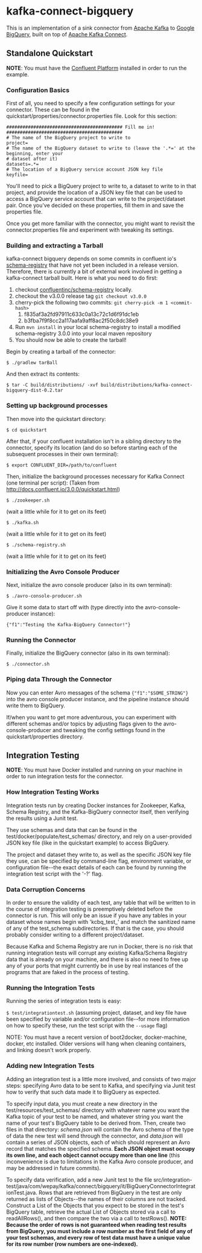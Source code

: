 # kafka-connect-bigquery

This is an implementation of a sink connector from [Apache Kafka](http://kafka.apache.org/) to
[Google BigQuery](https://cloud.google.com/bigquery/), built on top of
[Apache Kafka Connect](http://docs.confluent.io/3.0.0/connect/).

## Standalone Quickstart

**NOTE**: You must have the [Confluent Platform](http://docs.confluent.io/3.0.0/installation.html)
installed in order to run the example.

### Configuration Basics

First of all, you need to specify a few configuration settings for your connector. These can be
found in the quickstart/properties/connector.properties file. Look for this section:

```
########################################### Fill me in! ###########################################
# The name of the BigQuery project to write to
project=
# The name of the BigQuery dataset to write to (leave the '.*=' at the beginning, enter your
# dataset after it)
datasets=.*=
# The location of a BigQuery service account JSON key file
keyfile=
```

You'll need to pick a BigQuery project to write to, a dataset to write to in that project, and
provide the location of a JSON key file that can be used to access a BigQuery service account that
can write to the project/dataset pair. Once you've decided on these properties, fill them in and
save the properties file.

Once you get more familiar with the connector, you might want to revisit the connector.properties
file and experiment with tweaking its settings.

### Building and extracting a Tarball

kafka-connect bigquery depends on some commits in confluent io's 
[schema-registry](https://github.com/confluentinc/schema-registry) that have not yet been included
in a release version. Therefore, there is currently a bit of external work involved in getting a
kafka-connect tarball built. Here is what you need to do first:

1. checkout [confluentinc/schema-registry](https://github.com/confluentinc/schema-registry)
   locally.
2. checkout the v3.0.0 release tag `git checkout v3.0.0`
3. cherry-pick the following two commits: `git cherry-pick -m 1 <commit-hash>`
     1. f835af3a2fd97911c633c0a13c72c1d6f91dc1eb
     2. b3fba7f9f8cc2a117aafa9aff8ac2f50c8dc38e9
4. Run `mvn install` in your local schema-registry to install a modified schema-registry 3.0.0 into
   your local maven repository
5. You should now be able to create the tarball!

Begin by creating a tarball of the connector:

`$ ./gradlew tarBall`

And then extract its contents:

`$ tar -C build/distributions/ -xvf build/distributions/kafka-connect-bigquery-dist-0.2.tar`

### Setting up background processes

Then move into the quickstart directory:

`$ cd quickstart`

After that, if your confluent installation isn't in a sibling directory to
the connector, specify its location (and do so before starting each of the
subsequent processes in their own terminal):

`$ export CONFLUENT_DIR=/path/to/confluent`

Then, initialize the background processes necessary for Kafka Connect (one terminal per script):
(Taken from http://docs.confluent.io/3.0.0/quickstart.html)

`$ ./zookeeper.sh`

(wait a little while for it to get on its feet)

`$ ./kafka.sh`

(wait a little while for it to get on its feet)

`$ ./schema-registry.sh`

(wait a little while for it to get on its feet)

### Initializing the Avro Console Producer

Next, initialize the avro console producer (also in its own terminal):

`$ ./avro-console-producer.sh`

Give it some data to start off with (type directly into the avro-console-producer instance):

`{"f1":"Testing the Kafka-BigQuery Connector!"}`

### Running the Connector

Finally, initialize the BigQuery connector (also in its own terminal):

`$ ./connector.sh`

### Piping data Through the Connector

Now you can enter Avro messages of the schema `{"f1":"$SOME_STRING"}` into
the avro console producer instance, and the pipeline instance should write
them to BigQuery.

If/when you want to get more adventurous, you can experiment with different
schemas and/or topics by adjusting flags given to the avro-console-producer
and tweaking the config settings found in the quickstart/properties directory.

## Integration Testing

**NOTE**: You must have Docker installed and running on your machine in order to run integration
tests for the connector.

### How Integration Testing Works

Integration tests run by creating Docker instances for Zookeeper, Kafka, Schema Registry, and the
Kafka-BigQuery connector itself, then verifying the results using a Junit test.

They use schemas and data that can be found in the test/docker/populate/test_schemas/ directory, and
rely on a user-provided JSON key file (like in the quickstart example) to access BigQuery.

The project and dataset they write to, as well as the specific JSON key file they use, can be
specified by command-line flag, environment variable, or configuration file--the exact details of
each can be found by running the integration test script with the '-?' flag.

### Data Corruption Concerns

In order to ensure the validity of each test, any table that will be written to in the course of
integration testing is preemptively deleted before the connector is run. This will only be an issue
if you have any tables in your dataset whose names begin with 'kcbq_test_' and match the sanitized
name of any of the test_schema subdirectories. If that is the case, you should probably consider
writing to a different project/dataset.

Because Kafka and Schema Registry are run in Docker, there is no risk that running integration tests
will corrupt any existing Kafka/Schema Registry data that is already on your machine, and there is
also no need to free up any of your ports that might currently be in use by real instances of the
programs that are faked in the process of testing.

### Running the Integration Tests

Running the series of integration tests is easy:

`$ test/integrationtest.sh` (assuming project, dataset, and key file have been specified by variable
and/or configuration file--for more information on how to specify these, run the test script with
the `--usage` flag)

NOTE: You must have a recent version of boot2docker, docker-machine, docker, etc installed. Older
versions will hang when cleaning containers, and linking doesn't work properly.

### Adding new Integration Tests

Adding an integration test is a little more involved, and consists of two major steps: specifying
Avro data to be sent to Kafka, and specifying via Junit test how to verify that such data made it
to BigQuery as expected.

To specify input data, you must create a new directory in the test/resources/test_schemas/
directory with whatever name you want the Kafka topic of your test to be named, and whatever string
you want the name of your test's BigQuery table to be derived from. Then, create two files in that
directory: *schema.json* will contain the Avro schema of the type of data the new test will send
through the connector, and *data.json* will contain a series of JSON objects, each of which should
represent an Avro record that matches the specified schema. **Each JSON object must occupy its own
line, and each object cannot occupy more than one line** (this inconvenience is due to limitations
in the Kafka Avro console producer, and may be addressed in future commits).

To specify data verification, add a new Junit test to the file
src/integration-test/java/com/wepay/kafka/connect/bigquery/it/BigQueryConnectorIntegrationTest.java.
Rows that are retrieved from BigQuery in the test are only returned as lists of Objects--the names
of their columns are not tracked. Construct a List of the Objects that you expect to be stored in
the test's BigQuery table, retrieve the actual List of Objects stored via a call to readAllRows(),
and then compare the two via a call to testRows(). **NOTE: Because the order of rows is not
guaranteed when reading test results from BigQuery, you must include a row number as the first field
of any of your test schemas, and every row of test data must have a unique value for its row number
(row numbers are one-indexed).**
